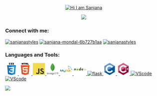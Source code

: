 <p align="center"><a href="https://sanjanastyles.github.io/Personal_portfolio/" target="blank"><img src="https://cdn.discordapp.com/attachments/820201141131935765/990234171509194762/Untitled154_20220625180655.png" alt="Hi I am Sanjana" style="width:500px; height:200px;"></a></p>

<p align="center">
  <img src="https://64.media.tumblr.com/ae05921060856e2ce86ebb8eea25fe21/tumblr_psdjxgMRMo1t9q05y_500.gif" />
</p>


<h3 align="left">Connect with me:</h3>
<p align="left">
<a href="https://codepen.io/sanjanastyles" target="blank"><img align="center" src="https://raw.githubusercontent.com/rahuldkjain/github-profile-readme-generator/master/src/images/icons/Social/codepen.svg" alt="sanjanastyles" height="30" width="40" /></a>
<a href="https://linkedin.com/in/sanjana-mondal-6b727b1aa" target="blank"><img align="center" src="https://raw.githubusercontent.com/rahuldkjain/github-profile-readme-generator/master/src/images/icons/Social/linked-in-alt.svg" alt="sanjana-mondal-6b727b1aa" height="30" width="40" /></a>
<a href="https://instagram.com/sanjanastyles" target="blank"><img align="center" src="https://raw.githubusercontent.com/rahuldkjain/github-profile-readme-generator/master/src/images/icons/Social/instagram.svg" alt="sanjanastyles" height="30" width="40" /></a>
<!-- <a href="https://www.codechef.com/users/sharpkatana" target="blank"><img align="center" src="https://cdn.jsdelivr.net/npm/simple-icons@3.1.0/icons/codechef.svg" alt="sharpkatana" height="30" width="40" /></a>
<a href="https://www.hackerrank.com/sanjana2842002" target="blank"><img align="center" src="https://upload.wikimedia.org/wikipedia/commons/thumb/4/40/HackerRank_Icon-1000px.png/480px-HackerRank_Icon-1000px.png" alt="sanjana2842002" height="30" width="40" /></a> -->
</p>

<h3 align="left">Languages and Tools:</h3>
<p align="left"> 
<a href="https://www.w3schools.com/css/" target="_blank"> <img src="https://raw.githubusercontent.com/devicons/devicon/master/icons/css3/css3-original-wordmark.svg" alt="css3" width="40" height="40"/> </a> 
 <a href="https://www.w3.org/html/" target="_blank"> <img src="https://raw.githubusercontent.com/devicons/devicon/master/icons/html5/html5-original-wordmark.svg" alt="html5" width="40" height="40"/> </a> 
 <a href="https://developer.mozilla.org/en-US/docs/Web/JavaScript" target="_blank"> <img src="https://raw.githubusercontent.com/devicons/devicon/master/icons/javascript/javascript-original.svg" alt="javascript" width="40" height="40"/> </a>
  <a href="https://www.mongodb.com/" target="_blank"> <img src="https://raw.githubusercontent.com/devicons/devicon/master/icons/mongodb/mongodb-original-wordmark.svg" alt="mongodb" width="40" height="40"/> </a>
   <a href="https://www.mysql.com/" target="_blank"> <img src="https://raw.githubusercontent.com/devicons/devicon/master/icons/mysql/mysql-original-wordmark.svg" alt="mysql" width="40" height="40"/> </a>
    <a href="https://nodejs.org" target="_blank"> <img src="https://raw.githubusercontent.com/devicons/devicon/master/icons/nodejs/nodejs-original-wordmark.svg" alt="nodejs" width="40" height="40"/> </a>
    <a href="https://flask.palletsprojects.com/" target="_blank"> <img src="https://img.icons8.com/fluency/344/flask.png" alt="flask" width="40" height="40"/> </a>
    <a href="https://www.cprogramming.com/" target="_blank"> <img src="https://raw.githubusercontent.com/devicons/devicon/master/icons/c/c-original.svg" alt="c" width="40" height="40"/> </a> 
    <a href="https://www.w3schools.com/cpp/" target="_blank"> <img src="https://raw.githubusercontent.com/devicons/devicon/master/icons/cplusplus/cplusplus-original.svg" alt="cplusplus" width="40" height="40"/> </a> 
    <a href="https://code.visualstudio.com" target="_blank"> <img src="https://img.icons8.com/fluency/344/visual-studio.png" alt="VScode" width="40"    height="40"/></a>
    <a href="https://getbootstrap.com" target="_blank"> <img src="https://img.icons8.com/color/344/bootstrap.png" alt="VScode" width="40" height="40"/></a>
    </p>

<!-- ![](https://github-readme-stats.vercel.app/api?username=sanjanastyles&hide=prs&theme=radical) &nbsp; -->
![](https://github-readme-stats.vercel.app/api/top-langs/?username=sanjanastyles&layout=compact&theme=radical)

